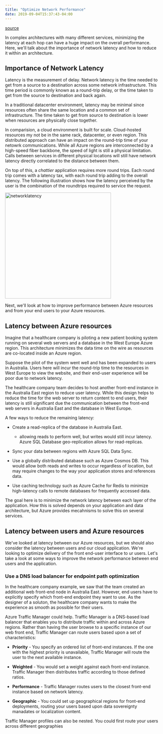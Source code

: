 ```yaml
---
title: "Optimize Network Performance"
date: 2019-09-04T15:37:43-04:00
---
```


[source](https://docs.microsoft.com/en-us/learn/modules/design-for-performance-and-scalability-in-azure/3-optimize-network-performance)  

In complex architectures with many different services, minimizing the latency at each hop can have a huge impact on the overall performance. Here, we'll talk about the importance of network latency and how to reduce it within an architecture.  

## Importance of Network Latency  

Latency is the measurement of delay. Network latency is the time needed to get from a source to a destination across some network infrastructure. This time period is commonly known as a round-trip delay, or the time taken to get from the source to destination and back again.  

In a traditional datacenter environment, latency may be minimal since resources often share the same location and a common set of infrastructure. The time taken to get from source to destination is lower when resources are physically close together.  

In comparision, a cloud environment is built for scale. Cloud-hosted resources my not be in the same rack, datacenter, or even region. This distributed approach can have an impact on the round-trip time of your netowrk communications. While all Azure regions are interconnected by a high-speed fiber backbone, the speed of light is still a physical limitation. Calls between services in different physical locations will still have network latency directly correlated to the distance between them.  

On top of this, a *chattier* application requires more round trips. Each round trip comes with a latency tax, with each round trip adding to the overall latency. The following illustration shows how the latency perceived by the user is the combination of the roundtrips required to service the request.  

<img src="/images/3-networklatency.png" alt="networklatency" style="width: 348px;">  

Next, we'll look at how to improve performance between Azure resources and from your end users to your Azure resources.  

## Latency between Azure resources  

Imagine that a healthcare company is piloting a new patient booking system running on several web servers and a database in the West Europe Azure region. This architecture minimizes the data time on the wire as resources are co-located inside an Azure region.  

Suppose the pilot of the system went well and has been expanded to users in Australia. Users here will incur the round-trip time to the resources in West Europe to view the website, and their end-user experience will be poor due to network latency.  

The healthcare company team decides to host another front-end instance in the Australia East region to reduce user latency. While this design helps to reduce the time for the web server to return content to end users, their latency is still significant due the communication between the front-end web servers in Australia East and the database in West Europe.  

A few ways to reduce the remaining latency:  

* Create a read-replica of the database in Australia East.  
    - allowing reads to perform well, but writes would still incur latency. Azure SQL Database geo-replication allows for read-replicas.  

* Sync your data between regions with Azure SQL Data Sync.  

* Use a globally distributed database such as Azure Cosmos DB. This would allow both reads and writes to occur regardless of location, but may require changes to the way your application stores and references data.  

* Use caching technology such as Azure Cache for Redis to minimize high-latency calls to remote databases for frequently accessed data.  

The goal here is to minimize the network latency between each layer of the application. How this is solved depends on your application and data architecture, but Azure provides mecahnisms to solve this on several services.  

## Latency between users and Azure resources  

We've looked at latency between our Azure resources, but we should also consider the latency between users and our cloud application. We're looking to optimize delivery of the front end-user interface to ur users. Let's take a look at some ways to improve the network performance between end users and the application.  

### Use a DNS load balancer for endpoint path optimization  

In the healthcare company example, we saw that the team created an additional web front-end node in Australia East. However, end users have to explicitly specify which front-end endpoint they want to use. As the designer of a soluton, the healthcare company wants to make the experience as smooth as possible for their users.  

Azure Traffic Manager could help. Traffic Manager is a DNS-based load balancer that enables you to distribute traffic within and across Azure regions. Rather than having the user browse to a specific instance of our web front end, Traffic Manager can route users based upon a set of characteristics:  

* **Priority** - You specify an ordered list of front-end instances. If the one with the highest priority is unavailable, Traffic Manager will route the user to the next available instance.  

* **Weighted** - You would set a weight against each front-end instance. Traffic Manager then distributes traffic according to those defined ratios.  

* **Performance** - Traffic Manager routes users to the closest front-end instance based on network latency.  

* **Geographic** - You could set up geographical regions for front-end deployments, routing your users based upon data sovereignty manadates or localization content.  

Traffic Manager profiles can also be nested. You could first route your users across different geographies
